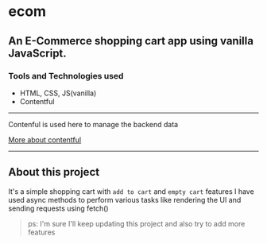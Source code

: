 # ecom
## An E-Commerce shopping cart app using vanilla JavaScript.

### Tools and Technologies used
- HTML, CSS, JS(vanilla)
- Contentful

---
Contenful is used here to manage the backend data

[More about contentful](https://www.contentful.com/)

---
## About this project
It's a simple shopping cart with `add to cart` and `empty cart` features
I have used async methods to perform various tasks like rendering the UI and sending requests using fetch()

> ps: I'm sure I'll keep updating this project and also try to add more features
